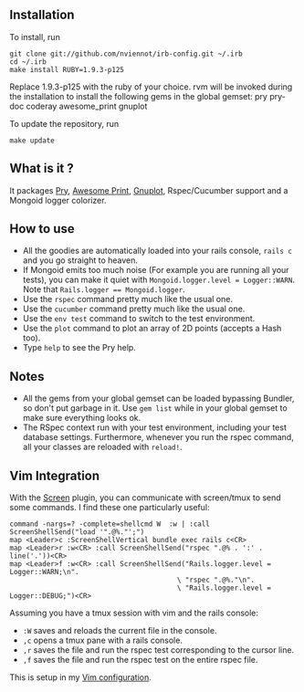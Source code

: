 Installation
------------

To install, run

    git clone git://github.com/nviennot/irb-config.git ~/.irb
    cd ~/.irb
    make install RUBY=1.9.3-p125

Replace 1.9.3-p125 with the ruby of your choice. rvm will be invoked during the
installation to install the following gems in the global gemset: pry pry-doc
coderay awesome\_print gnuplot

To update the repository, run

    make update

What is it ?
------------

It packages
[Pry](https://github.com/pry/pry),
[Awesome Print](https://github.com/michaeldv/awesome_print),
[Gnuplot](https://github.com/rdp/ruby_gnuplot),
Rspec/Cucumber support and a Mongoid logger colorizer.

How to use
----------

* All the goodies are automatically loaded into your rails console, `rails c`
  and you go straight to heaven.
* If Mongoid emits too much noise (For example you are running all your tests),
  you can make it quiet with `Mongoid.logger.level = Logger::WARN`.  Note that
  `Rails.logger == Mongoid.logger`.
* Use the `rspec` command pretty much like the usual one.
* Use the `cucumber` command pretty much like the usual one.
* Use the `env test` command to switch to the test environment.
* Use the `plot` command to plot an array of 2D points (accepts a Hash too).
* Type `help` to see the Pry help.

Notes
-----

* All the gems from your global gemset can be loaded bypassing Bundler, so
  don't put garbage in it. Use `gem list` while in your global gemset to make
  sure everything looks ok.
* The RSpec context run with your test environment, including your test
  database settings.  Furthermore, whenever you run the rspec command, all your
  classes are reloaded with `reload!`.

Vim Integration
----------------

With the [Screen](https://github.com/ervandew/screen) plugin, you can
communicate with screen/tmux to send some commands. I find these one
particularly useful:

    command -nargs=? -complete=shellcmd W  :w | :call ScreenShellSend("load '".@%."';")
    map <Leader>c :ScreenShellVertical bundle exec rails c<CR>
    map <Leader>r :w<CR> :call ScreenShellSend("rspec ".@% . ':' . line('.'))<CR>
    map <Leader>f :w<CR> :call ScreenShellSend("Rails.logger.level = Logger::WARN;\n".
                                             \ "rspec ".@%."\n".
                                             \ "Rails.logger.level = Logger::DEBUG;")<CR>

Assuming you have a tmux session with vim and the rails console:
* `:W` saves and reloads the current file in the console.
* `,c` opens a tmux pane with a rails console.
* `,r` saves the file and run the rspec test corresponding to the cursor line.
* `,f` saves the file and run the rspec test on the entire rspec file.

This is setup in my [Vim configuration](https://github.com/nviennot/vim-config/).
